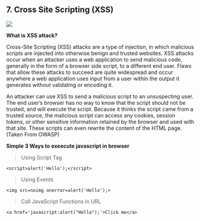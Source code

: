 ## 7. Cross Site Scripting (XSS)

![](https://miro.medium.com/v2/resize:fit:600/0*OgDrgZakNWFRIiIu.png)

**What is XSS attack?**

Cross-Site Scripting (XSS) attacks are a type of injection, in which malicious scripts are injected into otherwise benign and trusted websites. XSS attacks occur when an attacker uses a web application to send malicious code, generally in the form of a browser side script, to a different end user. Flaws that allow these attacks to succeed are quite widespread and occur anywhere a web application uses input from a user within the output it generates without validating or encoding it.

An attacker can use XSS to send a malicious script to an unsuspecting user. The end user’s browser has no way to know that the script should not be trusted, and will execute the script. Because it thinks the script came from a trusted source, the malicious script can access any cookies, session tokens, or other sensitive information retained by the browser and used with that site. These scripts can even rewrite the content of the HTML page. (Taken From OWASP)

**Simple 3 Ways to exeecute javascript in browser**

>Using Script Tag

```
<script>alert('Hello');</script>
```

>Using Events

```
<img src=noimg onerror=alert('Hello');>
```

>Call JavaScript Functions in URL

```
<a href='javascript:alert("Hello");'>Click me</a>
```
